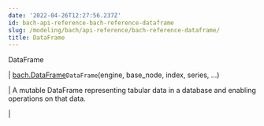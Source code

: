 ```yaml
---
date: '2022-04-26T12:27:56.237Z'
id: bach-api-reference-bach-reference-dataframe
slug: /modeling/bach/api-reference/bach-reference-dataframe/
title: DataFrame
---
```


DataFrame

| [bach.DataFrame](#bach.DataFrame)`DataFrame`(engine, base_node, index, series, ...)

 | A mutable DataFrame representing tabular data in a database and enabling operations on that data.

 |
